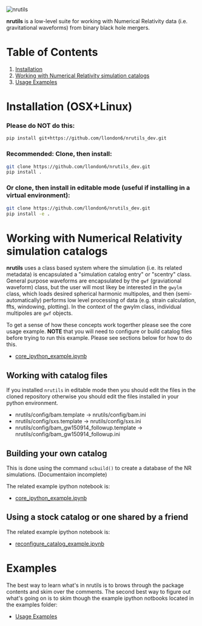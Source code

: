 ![nrutils](https://github.com/llondon6/nrutils_dev/blob/master/media/nrutils_banner.png?raw=true)

**nrutils** is a low-level suite for working with Numerical Relativity data (i.e. gravitational waveforms) from binary black hole mergers.

# Table of Contents
1. [Installation](#installation)
2. [Working with Numerical Relativity simulation catalogs](#working-with-numerical-relativity-simulation-catalogs)
3. [Usage Examples](#examples)

# Installation (OSX+Linux)
### Please do NOT do this:
```bash
pip install git+https://github.com/llondon6/nrutils_dev.git
```
### Recommended: Clone, then install:
```bash
git clone https://github.com/llondon6/nrutils_dev.git
pip install .
```
### Or clone, then install in editable mode (useful if installing in a virtual environment):
```bash
git clone https://github.com/llondon6/nrutils_dev.git
pip install -e .
```

# Working with Numerical Relativity simulation catalogs

**nrutils** uses a class based system where the simulation (i.e. its related metadata) is encapsulated a "simulation catalog entry" or "scentry" class. General purpose waveforms are encapsulated by the `gwf` (graviational waveform) class, but the user will most likey be interested in the `gwylm` class, which loads desired spherical harmonic multipoles, and then (semi-automatically) performs low level processing of data (e.g. strain calculation, ffts, windowing, plotting). In the context of the gwylm class, individual multipoles are `gwf` objects.

To get a sense of how these concepts work togerther please see the core usage example. **NOTE** that you will need to configure or build catalog files before trying to run this example. Please see sections below for how to do this.
* [core_ipython_example.ipynb](https://github.com/llondon6/nrutils_dev/blob/master/examples/core_ipython_example.ipynb)

## Working with catalog files
If you installed `nrutils` in editable mode then you should edit the files in the cloned
repository otherwise you should edit the files installed in your python environment.

* nrutils/config/bam.template -> nrutils/config/bam.ini
* nrutils/config/sxs.template -> nrutils/config/sxs.ini
* nrutils/config/bam_gw150914_followup.template -> nrutils/config/bam_gw150914_followup.ini

## Building your own catalog

This is done using the command ```scbuild()``` to create a database of the NR simulations. (Documentaion incomplete) 

The related example ipython notebook is:
* [core_ipython_example.ipynb](https://github.com/llondon6/nrutils_dev/blob/master/examples/core_ipython_example.ipynb)

## Using a stock catalog or one shared by a friend
The related example ipython notebook is:
* [reconfigure_catalog_example.ipynb](https://github.com/llondon6/nrutils_dev/blob/master/examples/reconfigure_catalog_example.ipynb)

# Examples

The best way to learn what's in nrutils is to brows through the package contents and skim over the comments. The second best way to figure out what's going on is to skim though the example ipython notbooks located in the examples folder:
* [Usage Examples](https://github.com/llondon6/nrutils_dev/blob/master/examples)
